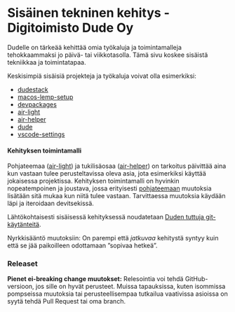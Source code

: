 # Sisäinen tekninen kehitys - Digitoimisto Dude Oy

Dudelle on tärkeää kehittää omia työkaluja ja toimintamalleja tehokkaammaksi jo päivä- tai viikkotasolla. Tämä sivu koskee sisäistä tekniikkaa ja toimintatapaa.

Keskisimpiä sisäisiä projekteja ja työkaluja voivat olla esimerkiksi:

* [dudestack](https://github.com/digitoimistodude/dudestack)
* [macos-lemp-setup](https://github.com/digitoimistodude/macos-lemp-setup)
* [devpackages](https://github.com/digitoimistodude/devpackages)
* [air-light](https://github.com/digitoimistodude/air-light)
* [air-helper](https://github.com/digitoimistodude/air-helper)
* [dude](https://github.com/digitoimistodude/dude)
* [vscode-settings](https://github.com/ronilaukkarinen/vscode-settings)

#### Kehityksen toimintamalli

Pohjateemaa ([air-light](https://github.com/digitoimistodude/air-light)) ja tukilisäosaa ([air-helper](https://github.com/digitoimistodude/air-helper)) on tarkoitus päivittää aina kun vastaan tulee perusteltavissa oleva asia, jota esimerkiksi käyttää jokaisessa projektissa. Kehityksen toimintamalli on hyvinkin nopeatempoinen ja joustava, jossa erityisesti [pohjateemaan](https://github.com/digitoimistodude/air-light) muutoksia lisätään sitä mukaa kun niitä tulee vastaan. Tarvittaessa muutoksia käydään läpi ja iteroidaan devitsekissä.

Lähtökohtaisesti sisäisessä kehityksessä noudatetaan [Duden tuttuja git-käytänteitä](<../../.gitbook/assets/git open source>).

Nyrkkisääntö muutoksiin: On parempi että _jatkuvaa_ kehitystä syntyy kuin että se jää paikoilleen odottamaan ”sopivaa hetkeä”.

### Releaset

**Pienet ei-breaking change muutokset:** Relesointia voi tehdä GitHub-versioon, jos sille on hyvät perusteet. Muissa tapauksissa, kuten isommissa pompseissa muutoksia tai perusteellisempaa tutkailua vaativissa asioissa on syytä tehdä Pull Request tai oma branch.
